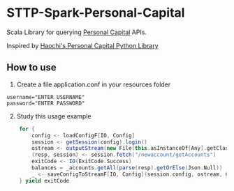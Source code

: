 # STTP-Spark-Personal-Capital

Scala Library for querying [Personal Capital](https://www.personalcapital.com) APIs.

Inspired by [Haochi's Personal Capital Python Library](https://github.com/haochi/personalcapital)

## How to use

1. Create a file application.conf in your resources folder

```hcl
username="ENTER USERNAME"
password="ENTER PASSWORD"
```

2. Study this usage example

```scala
    for {
        config <- loadConfigF[IO, Config]
        session <- getSession(config).login()
        ostream <- outputStream(new File(this.asInstanceOf[Any].getClass.getResource("/application.conf").getPath))
        (resp, session) <- session.fetch("/newaccount/getAccounts")
        exitCode <- IO(ExitCode.Success)
        balances = _accounts.getAll(parse(resp).getOrElse(Json.Null))
        _ <- saveConfigToStreamF[IO, Config](session.config, ostream, ConfigRenderOptions.defaults().setJson(false))
    } yield exitCode
```

